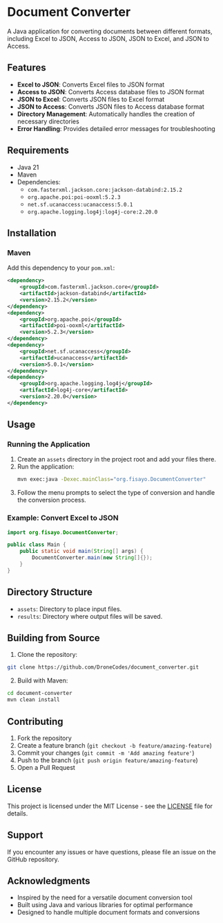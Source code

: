 # Document Converter

A Java application for converting documents between different formats, including Excel to JSON, Access to JSON, JSON to Excel, and JSON to Access.

## Features

- **Excel to JSON**: Converts Excel files to JSON format
- **Access to JSON**: Converts Access database files to JSON format
- **JSON to Excel**: Converts JSON files to Excel format
- **JSON to Access**: Converts JSON files to Access database format
- **Directory Management**: Automatically handles the creation of necessary directories
- **Error Handling**: Provides detailed error messages for troubleshooting

## Requirements

- Java 21
- Maven
- Dependencies:
    - `com.fasterxml.jackson.core:jackson-databind:2.15.2`
    - `org.apache.poi:poi-ooxml:5.2.3`
    - `net.sf.ucanaccess:ucanaccess:5.0.1`
    - `org.apache.logging.log4j:log4j-core:2.20.0`

## Installation

### Maven

Add this dependency to your `pom.xml`:

```xml
<dependency>
    <groupId>com.fasterxml.jackson.core</groupId>
    <artifactId>jackson-databind</artifactId>
    <version>2.15.2</version>
</dependency>
<dependency>
    <groupId>org.apache.poi</groupId>
    <artifactId>poi-ooxml</artifactId>
    <version>5.2.3</version>
</dependency>
<dependency>
    <groupId>net.sf.ucanaccess</groupId>
    <artifactId>ucanaccess</artifactId>
    <version>5.0.1</version>
</dependency>
<dependency>
    <groupId>org.apache.logging.log4j</groupId>
    <artifactId>log4j-core</artifactId>
    <version>2.20.0</version>
</dependency>
```

## Usage

### Running the Application

1. Create an `assets` directory in the project root and add your files there.
2. Run the application:
   ```sh
   mvn exec:java -Dexec.mainClass="org.fisayo.DocumentConverter"
   ```
3. Follow the menu prompts to select the type of conversion and handle the conversion process.

### Example: Convert Excel to JSON

```java
import org.fisayo.DocumentConverter;

public class Main {
    public static void main(String[] args) {
        DocumentConverter.main(new String[]{});
    }
}
```

## Directory Structure

- `assets`: Directory to place input files.
- `results`: Directory where output files will be saved.

## Building from Source

1. Clone the repository:
```bash
git clone https://github.com/DroneCodes/document_converter.git
```

2. Build with Maven:
```bash
cd document-converter
mvn clean install
```

## Contributing

1. Fork the repository
2. Create a feature branch (`git checkout -b feature/amazing-feature`)
3. Commit your changes (`git commit -m 'Add amazing feature'`)
4. Push to the branch (`git push origin feature/amazing-feature`)
5. Open a Pull Request

## License

This project is licensed under the MIT License - see the [LICENSE](LICENSE) file for details.

## Support

If you encounter any issues or have questions, please file an issue on the GitHub repository.

## Acknowledgments

- Inspired by the need for a versatile document conversion tool
- Built using Java and various libraries for optimal performance
- Designed to handle multiple document formats and conversions